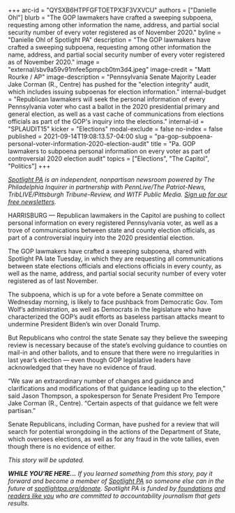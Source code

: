 +++
arc-id = "QYSXB6HTPFGFTOETPX3F3VXVCU"
authors = ["Danielle Ohl"]
blurb = "The GOP lawmakers have crafted a sweeping subpoena, requesting among other information the name, address, and partial social security number of every voter registered as of November 2020."
byline = "Danielle Ohl of Spotlight PA"
description = "The GOP lawmakers have crafted a sweeping subpoena, requesting among other information the name, address, and partial social security number of every voter registered as of November 2020."
image = "external/sbv9a59v91mfee5pmpcb0tm3d4.jpeg"
image-credit = "Matt Rourke / AP"
image-description = "Pennsylvania Senate Majority Leader Jake Corman (R., Centre) has pushed for the \"election integrity\" audit, which includes issuing subpoenas for election information."
internal-budget = "Republican lawmakers will seek the personal information of every Pennsylvania voter who cast a ballot in the 2020 presidential primary and general election, as well as a vast cache of communications from elections officials as part of the GOP's inquiry into the elections."
internal-id = "SPLAUDIT15"
kicker = "Elections"
modal-exclude = false
no-index = false
published = 2021-09-14T19:08:13.57-04:00
slug = "pa-gop-subpoena-personal-voter-information-2020-election-audit"
title = "Pa. GOP lawmakers to subpoena personal information on every voter as part of controversial 2020 election audit"
topics = ["Elections", "The Capitol", "Politics"]
+++

<a href="https://www.spotlightpa.org/"><i>Spotlight PA</i></a><i> is an independent, nonpartisan newsroom powered by The Philadelphia Inquirer in partnership with PennLive/The Patriot-News, TribLIVE/Pittsburgh Tribune-Review, and WITF Public Media. </i><a href="https://www.spotlightpa.org/newsletters"><i>Sign up for our free newsletters</i></a><i>.</i>

HARRISBURG — Republican lawmakers in the Capitol are pushing to collect personal information on every registered Pennsylvania voter, as well as a trove of communications between state and county election officials, as part of a controversial inquiry into the 2020 presidential election.

The GOP lawmakers have crafted a sweeping subpoena, shared with Spotlight PA late Tuesday, in which they are requesting all communications between state elections officials and elections officials in every county, as well as the name, address, and partial social security number of every voter registered as of last November.

The subpoena, which is up for a vote before a Senate committee on Wednesday morning, is likely to face pushback from Democratic Gov. Tom Wolf’s administration, as well as Democrats in the legislature who have characterized the GOP’s audit efforts as baseless partisan attacks meant to undermine President Biden’s win over Donald Trump.

<script src="https://www.spotlightpa.org/embed.js" async></script><div data-spl-embed-version="1" data-spl-src="https://www.spotlightpa.org/embeds/newsletter/"></div>

But Republicans who control the state Senate say they believe the sweeping review is necessary because of the state’s evolving guidance to counties on mail-in and other ballots, and to ensure that there were no irregularities in last year’s election — even though GOP legislative leaders have acknowledged that they have no evidence of fraud.

“We saw an extraordinary number of changes and guidance and clarifications and modifications of that guidance leading up to the election,” said Jason Thompson, a spokesperson for Senate President Pro Tempore Jake Corman (R., Centre). “Certain aspects of that guidance we felt were partisan.”

Senate Republicans, including Corman, have pushed for a review that will search for potential wrongdoing in the actions of the Department of State, which oversees elections, as well as for any fraud in the vote tallies, even though there is no evidence of either.

<i>This story will be updated.</i>

<i><b>WHILE YOU’RE HERE...</b></i><i> If you learned something from this story, pay it forward and become a member of </i><a href="https://www.spotlightpa.org/"><i>Spotlight PA</i></a><i> so someone else can in the future at </i><a href="http://spotlightpa.org/donate"><i>spotlightpa.org/donate</i></a><i>. Spotlight PA is funded by</i><a href="https://www.spotlightpa.org/support"><i> foundations</i></a><i> </i><a href="https://www.spotlightpa.org/support"><i>and readers like you</i></a><i> who are committed to accountability journalism that gets results.</i>
